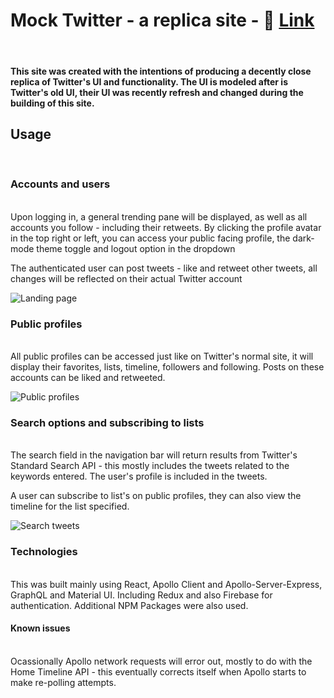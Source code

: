 
# Mock Twitter - a replica site - :rocket: [Link](https://mock-twitter-site.herokuapp.com)
<br>

#### This site was created with the intentions of producing a decently close replica of Twitter's UI and functionality. The UI is modeled after is Twitter's old UI, their UI was recently refresh and changed during the building of this site.


## Usage
<br>

### Accounts and users
<br>
Upon logging in, a general trending pane will be displayed, as well as all accounts you follow - including their retweets. By clicking the profile avatar in the top right or left, you can access your public facing profile, the dark-mode theme toggle and logout option in the dropdown

The authenticated user can post tweets - like and retweet other tweets, all changes will be reflected on their actual Twitter account

![Landing page](https://media.giphy.com/media/kfFUY8zyCP9cs95QJz/giphy.gif)


### Public profiles
<br>
All public profiles can be accessed just like on Twitter's normal site, it will display their favorites, lists, timeline, followers and following. Posts on these accounts can be liked and retweeted.

![Public profiles](https://media.giphy.com/media/kz0W4rysFFTg77CUbO/giphy.gif)

### Search options and subscribing to lists
<br>
The search field in the navigation bar will return results from Twitter's Standard Search API - this mostly includes the tweets related to the keywords entered. The user's profile is included in the tweets.

A user can subscribe to list's on public profiles, they can also view the timeline for the list specified. 

![Search tweets](https://media.giphy.com/media/iGvR1ApT1VuLps3DXk/giphy.gif)

### Technologies
<br>
This was built mainly using React, Apollo Client and Apollo-Server-Express, GraphQL and Material UI. Including Redux and also Firebase for authentication. Additional NPM Packages were also used. 

#### Known issues
<br>
Ocassionally Apollo network requests will error out, mostly to do with the Home Timeline API - this eventually corrects itself when Apollo starts to make re-polling attempts. 




